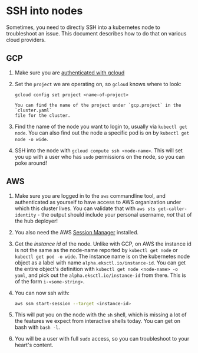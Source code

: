 # SSH into nodes

Sometimes, you need to directly SSH into a kubernetes node to troubleshoot an
issue. This document describes how to do that on various cloud providers.

## GCP

1. Make sure you are [authenticated with gcloud](tools:gcloud:auth)

2. Set the `project` we are operating on, so `gcloud` knows where to look:

   ```
   gcloud config set project <name-of-project>
   ```
   
   ```{note}
   You can find the name of the project under `gcp.project` in the `cluster.yaml`
   file for the cluster.
   ```
   
3. Find the name of the node you want to login to, usually via `kubectl get node`.
   You can also find out the node a specific pod is on by `kubectl get node -o wide`.
   
4. SSH into the node with `gcloud compute ssh <node-name>`. This will set you up with
   a user who has `sudo` permissions on the node, so you can poke around!
   
   
## AWS

1. Make sure you are logged in to the `aws` commandline tool, and authenticated as yourself
   to have access to AWS organization under which this cluster lives. You can validate that
   with `aws sts get-caller-identity` - the output should include your personal username,
   *not* that of the hub deployer!
   
2. You also need the AWS [Session Manager](https://docs.aws.amazon.com/systems-manager/latest/userguide/session-manager-working-with-install-plugin.html)
   installed.
   
3. Get the *instance id* of the node. Unlike with GCP, on AWS the instance id is not the same
   as the node-name reported by `kubectl get node` or `kubectl get pod -o wide`. The instance
   name is on the kubernetes node object as a label with name `alpha.eksctl.io/instance-id`.
   You can get the entire object's definition with `kubectl get node <node-name> -o yaml`, and
   pick out the `alpha.eksctl.io/instance-id` from there. This is of the form `i-<some-string>`.
   
4. You can now ssh with:

   ```bash
   aws ssm start-session --target <instance-id>
   ```
   
5. This will put you on the node with the `sh` shell, which is missing a lot of the features we
   expect from interactive shells today. You can get on bash with `bash -l`.
   
6. You will be a user with full `sudo` access, so you can troubleshoot to your heart's content.

